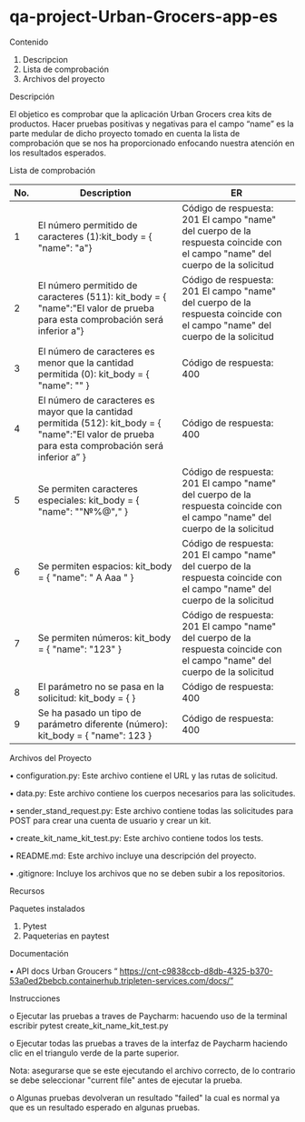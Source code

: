 # qa-project-Urban-Grocers-app-es

Contenido

1.	Descripcion
2.	Lista de comprobación
3.	Archivos del proyecto

Descripción

El objetico es comprobar que la aplicación Urban Grocers crea kits de productos. Hacer pruebas positivas y negativas para el campo “name” es la parte medular de
dicho proyecto tomado en cuenta la lista de comprobación que se nos ha proporcionado enfocando nuestra atención en los resultados esperados.

Lista de comprobación

| No. |               Description                 |                         ER                                                                                 | 
|-----|-------------------------------------------|-------------------------------------------------------------------------------------------------------------|
|  1  |El número permitido de caracteres (1):kit_body = { "name": "a"}  |Código de respuesta: 201 El campo "name" del cuerpo de la respuesta coincide con el campo "name" del cuerpo de la solicitud | 
|  2  |El número permitido de caracteres (511): kit_body = { "name":"El valor de prueba para esta comprobación será inferior a"}| Código de respuesta: 201 El campo "name" del cuerpo de la respuesta coincide con el campo "name" del cuerpo de la solicitud|
|  3  |El número de caracteres es menor que la cantidad permitida (0): kit_body = { "name": "" }|Código de respuesta: 400|
|  4  |El número de caracteres es mayor que la cantidad permitida (512): kit_body = { "name":"El valor de prueba para esta comprobación será inferior a” }|Código de respuesta: 400|
|  5  |Se permiten caracteres especiales: kit_body = { "name": ""№%@"," }|Código de respuesta: 201 El campo "name" del cuerpo de la respuesta coincide con el campo "name" del cuerpo de la solicitud|
|  6  |Se permiten espacios: kit_body = { "name": " A Aaa " }|Código de respuesta: 201 El campo "name" del cuerpo de la respuesta coincide con el campo "name" del cuerpo de la solicitud|
|  7  |Se permiten números: kit_body = { "name": "123" }|Código de respuesta: 201 El campo "name" del cuerpo de la respuesta coincide con el campo "name" del cuerpo de la solicitud|
|  8  |El parámetro no se pasa en la solicitud: kit_body = { }|Código de respuesta: 400|
|  9  |Se ha pasado un tipo de parámetro diferente (número): kit_body = { "name": 123 }|Código de respuesta: 400|


Archivos del Proyecto

  •	configuration.py: Este archivo contiene el URL y las rutas de solicitud.

  •	data.py: Este archivo contiene los cuerpos necesarios para las solicitudes.

  •	sender_stand_request.py: Este archivo contiene todas las solicitudes para POST para crear una cuenta de usuario y crear un kit.

  •	create_kit_name_kit_test.py: Este archivo contiene todos los tests.

  •	README.md: Este archivo incluye una descripción del proyecto.

  •	.gitignore: Incluye los archivos que no se deben subir a los repositorios.

Recursos

Paquetes instalados

1.	Pytest
2.	Paqueterias en paytest

Documentación

•	API docs Urban Groucers “ https://cnt-c9838ccb-d8db-4325-b370-53a0ed2bebcb.containerhub.tripleten-services.com/docs/”

Instrucciones

o Ejecutar las pruebas a traves de Paycharm: hacuendo uso de la terminal escribir pytest create_kit_name_kit_test.py

o Ejecutar todas las pruebas a traves de la interfaz de Paycharm haciendo clic en el triangulo verde de la parte superior.

Nota: asegurarse que se este ejecutando el archivo correcto, de lo contrario se debe seleccionar "current file" antes de ejecutar la prueba.

o Algunas pruebas devolveran un resultado "failed" la cual es normal ya que es un resultado esperado en algunas pruebas.


